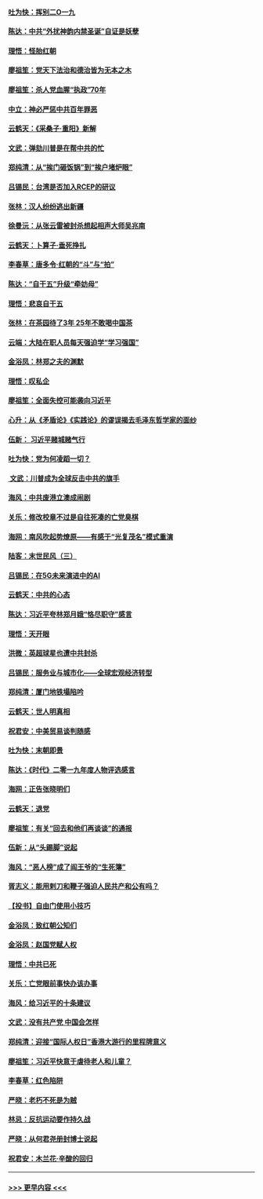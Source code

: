 #### [吐为快：挥别二O一九](../pages/nsc993/n11748411.md?t=12271322) 
#### [陈达：中共“外扰神韵内禁圣诞”自证是妖孽](../pages/nsc993/n11748226.md?t=12271322) 
#### [理悟：怪胎红朝](../pages/nsc993/n11748206.md?t=12271322) 
#### [廖祖笙：党天下法治和德治皆为无本之木](../pages/nsc993/n11748135.md?t=12271322) 
#### [廖祖笙：杀人党血腥“执政”70年](../pages/nsc993/n11745144.md?t=12271322) 
#### [中立：神必严惩中共百年罪恶](../pages/nsc993/n11744970.md?t=12271322) 
#### [云鹤天：《采桑子‧重阳》新解](../pages/nsc993/n11744948.md?t=12271322) 
#### [文武：弹劾川普是在帮中共的忙](../pages/nsc993/n11744758.md?t=12271322) 
#### [郑纯清：从“挨门砸饭锅”到“挨户堵炉眼”](../pages/nsc993/n11744745.md?t=12271322) 
#### [吕锡民：台湾是否加入RCEP的研议](../pages/nsc993/n11744701.md?t=12271322) 
#### [张林：汉人纷纷逃出新疆](../pages/nsc993/n11743530.md?t=12271322) 
#### [徐曼沅：从张云雷被封杀想起相声大师吴兆南](../pages/nsc993/n11741816.md?t=12271322) 
#### [云鹤天：卜算子‧垂死挣扎](../pages/nsc993/n11739956.md?t=12271322) 
#### [李春草：唐多令‧红朝的“斗”与“拍”](../pages/nsc993/n11739830.md?t=12271322) 
#### [陈达：“自干五”升级“牵妨母”](../pages/nsc993/n11739724.md?t=12271322) 
#### [理悟：悲哀自干五](../pages/nsc993/n11739547.md?t=12271322) 
#### [张林：在茶园待了3年 25年不敢喝中国茶](../pages/nsc993/n11739240.md?t=12271322) 
#### [云端：大陆在职人员每天强迫学“学习强国”](../pages/nsc993/n11738735.md?t=12271322) 
#### [金浴凤：林郑之夫的渊默](../pages/nsc993/n11737735.md?t=12271322) 
#### [理悟：叹私企](../pages/nsc993/n11737715.md?t=12271322) 
#### [廖祖笙：全面失控可能袭向习近平](../pages/nsc993/n11737704.md?t=12271322) 
#### [心升：从《矛盾论》《实践论》的谬误揭去毛泽东哲学家的面纱](../pages/nsc993/n11736962.md?t=12271322) 
#### [伍新： 习近平赌城赌气行](../pages/nsc993/n11736929.md?t=12271322) 
#### [吐为快：党为何凌蹈一切？](../pages/nsc993/n11736915.md?t=12271322) 
#### [ 文武：川普成为全球反击中共的旗手](../pages/nsc993/n11736882.md?t=12271322) 
#### [海风：中共废港立澳成闹剧](../pages/nsc993/n11735857.md?t=12271322) 
#### [关乐：修改校章不过是自往死凑的亡党臭棋](../pages/nsc993/n11735097.md?t=12271322) 
#### [海网：南风吹起势燎原——有感于“光复茂名”模式重演](../pages/nsc993/n11732308.md?t=12271322) 
#### [陆客：末世民风（三）](../pages/nsc993/n11732211.md?t=12271322) 
#### [吕锡民：在5G未来演进中的AI](../pages/nsc993/n11730010.md?t=12271322) 
#### [云鹤天：中共的心态](../pages/nsc993/n11729906.md?t=12271322) 
#### [陈达：习近平夸林郑月娥“恪尽职守”感言](../pages/nsc993/n11729881.md?t=12271322) 
#### [理悟：天开眼](../pages/nsc993/n11729699.md?t=12271322) 
#### [洪微：英超球星也遭中共封杀](../pages/nsc993/n11727243.md?t=12271322) 
#### [吕锡民：服务业与城市化——全球宏观经济转型](../pages/nsc993/n11725845.md?t=12271322) 
#### [郑纯清：厦门地铁塌陷吟](../pages/nsc993/n11725813.md?t=12271322) 
#### [云鹤天：世人明真相](../pages/nsc993/n11725621.md?t=12271322) 
#### [祝君安：中美贸易谈判随感](../pages/nsc993/n11725609.md?t=12271322) 
#### [吐为快：末朝即景](../pages/nsc993/n11723365.md?t=12271322) 
#### [陈达：《时代》二零一九年度人物评选感言](../pages/nsc993/n11723337.md?t=12271322) 
#### [海网：正告张晓明们](../pages/nsc993/n11723228.md?t=12271322) 
#### [云鹤天：退党](../pages/nsc993/n11723056.md?t=12271322) 
#### [廖祖笙：有关“回去和他们再谈谈”的通报](../pages/nsc993/n11722442.md?t=12271322) 
#### [伍新：从“头踢脚”说起](../pages/nsc993/n11722429.md?t=12271322) 
#### [海风：“恶人榜”成了阎王爷的“生死簿”](../pages/nsc993/n11722272.md?t=12271322) 
#### [胥志义：能用剌刀和鞭子强迫人民共产和公有吗？](../pages/nsc993/n11720569.md?t=12271322) 
#### [【投书】自由门使用小技巧](../pages/nsc993/n11720180.md?t=12271322) 
#### [金浴凤：致红朝公知们](../pages/nsc993/n11720563.md?t=12271322) 
#### [金浴凤：赵国党赋人权](../pages/nsc993/n11720533.md?t=12271322) 
#### [理悟：中共已死](../pages/nsc993/n11720233.md?t=12271322) 
#### [关乐：亡党眼前事快办该办事](../pages/nsc993/n11719160.md?t=12271322) 
#### [海风：给习近平的十条建议](../pages/nsc993/n11717616.md?t=12271322) 
#### [文武：没有共产党 中国会怎样](../pages/nsc993/n11717584.md?t=12271322) 
#### [郑纯清：迎接“国际人权日”香港大游行的里程牌意义](../pages/nsc993/n11717417.md?t=12271322) 
#### [廖祖笙：习近平快意于虐待老人和儿童？](../pages/nsc993/n11715313.md?t=12271322) 
#### [李春草：红色陷阱](../pages/nsc993/n11715029.md?t=12271322) 
#### [严晓：老朽不死是为贼](../pages/nsc993/n11712910.md?t=12271322) 
#### [林忌：反抗运动要作持久战](../pages/nsc993/n11712623.md?t=12271322) 
#### [严晓：从何君尧册封博士说起](../pages/nsc993/n11712465.md?t=12271322) 
#### [祝君安：木兰花·辛酸的回归](../pages/nsc993/n11712381.md?t=12271322) 

----
#### [ >>> 更早内容 <<< ](../indexes/nsc993-earlier.md)
